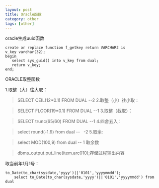 ```yaml
---
layout: post
title: Oracle函数
category: other
tags: [other]
---
```


oracle生成uuid函数
``` 
create or replace function f_getkey return VARCHAR2 is
v_key varchar(32);
begin
   select sys_guid() into v_key from dual;
   return v_key;
end;
```


ORACLE取整函数

1.取整（大）往大取：

>SELECT CEIL(12*0.1) FROM DUAL --2
2.取整（小）往小取：

>SELECT FLOOR(19*0.1) FROM DUAL --1
3.取整（截取）：

>SELECT trunc(65/60) FROM DUAL --1
4.四舍五入：

>select round(-1.9) from dual --   -2
5.取余:

>select MOD(100,9) from dual -- 1 取余数

>dbms_output.put_line(item.arc010);存储过程输出内容


取当前年1月1号：
```
to_Date(to_char(sysdate,'yyyy')||'0101','yyyymmdd');
    select to_Date(to_char(sysdate,'yyyy')||'0101','yyyymmdd') from dual
```